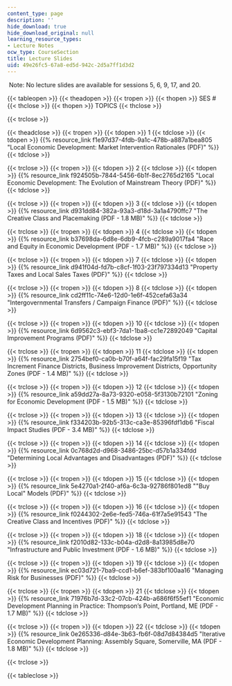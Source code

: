 ```yaml
---
content_type: page
description: ''
hide_download: true
hide_download_original: null
learning_resource_types:
- Lecture Notes
ocw_type: CourseSection
title: Lecture Slides
uid: 49e26fc5-67a8-ed5d-942c-2d5a7ff1d3d2
---
```


 Note: No lecture slides are available for sessions 5, 6, 9, 17, and 20.

{{< tableopen >}}
{{< theadopen >}}
{{< tropen >}}
{{< thopen >}}
SES #
{{< thclose >}}
{{< thopen >}}
TOPICS
{{< thclose >}}

{{< trclose >}}

{{< theadclose >}}
{{< tropen >}}
{{< tdopen >}}
1
{{< tdclose >}}
{{< tdopen >}}
{{% resource_link f1e97d37-4fdb-9a1c-478b-a887a1bea805 "Local Economic Development: Market Intervention Rationales (PDF)" %}}
{{< tdclose >}}

{{< trclose >}}
{{< tropen >}}
{{< tdopen >}}
2
{{< tdclose >}}
{{< tdopen >}}
{{% resource_link f924505b-7844-5456-6b1f-8ec2765d2165 "Local Economic Development: The Evolution of Mainstream Theory (PDF)" %}}
{{< tdclose >}}

{{< trclose >}}
{{< tropen >}}
{{< tdopen >}}
3
{{< tdclose >}}
{{< tdopen >}}
{{% resource_link d931dd84-382a-93a3-d18d-3a1a4790ffc7 "The Creative Class and Placemaking (PDF - 1.8 MB)" %}}
{{< tdclose >}}

{{< trclose >}}
{{< tropen >}}
{{< tdopen >}}
4
{{< tdclose >}}
{{< tdopen >}}
{{% resource_link b37698da-6d8e-6db9-4fcb-c289a9017fa4 "Race and Equity in Economic Development (PDF - 1.7 MB)" %}}
{{< tdclose >}}

{{< trclose >}}
{{< tropen >}}
{{< tdopen >}}
7
{{< tdclose >}}
{{< tdopen >}}
{{% resource_link d941f04d-fd7b-c8cf-1f03-23f797334d13 "Property Taxes and Local Sales Taxes (PDF)" %}}
{{< tdclose >}}

{{< trclose >}}
{{< tropen >}}
{{< tdopen >}}
8
{{< tdclose >}}
{{< tdopen >}}
{{% resource_link cd2ff11c-74e6-12d0-1e6f-452cefa63a34 "Intergovernmental Transfers / Campaign Finance (PDF)" %}}
{{< tdclose >}}

{{< trclose >}}
{{< tropen >}}
{{< tdopen >}}
10
{{< tdclose >}}
{{< tdopen >}}
{{% resource_link 6d9562c3-ebf3-7da1-1ba8-cc1e72892049 "Capital Improvement Programs (PDF)" %}}
{{< tdclose >}}

{{< trclose >}}
{{< tropen >}}
{{< tdopen >}}
11
{{< tdclose >}}
{{< tdopen >}}
{{% resource_link 2754bef0-ca0b-b70f-a64f-fac29fa15f19 "Tax Increment Finance Districts, Business Improvement Districts, Opportunity Zones (PDF - 1.4 MB)" %}}
{{< tdclose >}}

{{< trclose >}}
{{< tropen >}}
{{< tdopen >}}
12
{{< tdclose >}}
{{< tdopen >}}
{{% resource_link a59dd27a-8a73-9320-e058-5f3130b72101 "Zoning for Economic Development (PDF - 1.5 MB)" %}}
{{< tdclose >}}

{{< trclose >}}
{{< tropen >}}
{{< tdopen >}}
13
{{< tdclose >}}
{{< tdopen >}}
{{% resource_link f334203b-92b5-313c-ca3e-85396fdf1db6 "Fiscal Impact Studies (PDF - 3.4 MB)" %}}
{{< tdclose >}}

{{< trclose >}}
{{< tropen >}}
{{< tdopen >}}
14
{{< tdclose >}}
{{< tdopen >}}
{{% resource_link 0c768d2d-d968-3486-25bc-d57b1a334fdd "Determining Local Advantages and Disadvantages (PDF)" %}}
{{< tdclose >}}

{{< trclose >}}
{{< tropen >}}
{{< tdopen >}}
15
{{< tdclose >}}
{{< tdopen >}}
{{% resource_link 5e4270a1-2f40-af6a-6c3a-92786f801ed8 "\"Buy Local\" Models (PDF)" %}}
{{< tdclose >}}

{{< trclose >}}
{{< tropen >}}
{{< tdopen >}}
16
{{< tdclose >}}
{{< tdopen >}}
{{% resource_link f0244302-2e6e-fed5-746a-61f7a5e91543 "The Creative Class and Incentives (PDF)" %}}
{{< tdclose >}}

{{< trclose >}}
{{< tropen >}}
{{< tdopen >}}
18
{{< tdclose >}}
{{< tdopen >}}
{{% resource_link f2010d82-133c-b04a-d2d8-8a13985d8e70 "Infrastructure and Public Investment (PDF - 1.6 MB)" %}}
{{< tdclose >}}

{{< trclose >}}
{{< tropen >}}
{{< tdopen >}}
19
{{< tdclose >}}
{{< tdopen >}}
{{% resource_link ec03d721-7ba9-ccd1-b6ef-383bf100aa16 "Managing Risk for Businesses (PDF)" %}}
{{< tdclose >}}

{{< trclose >}}
{{< tropen >}}
{{< tdopen >}}
21
{{< tdclose >}}
{{< tdopen >}}
{{% resource_link 71976b7d-33c2-07cb-424b-a686f6f55ef1 "Economic Development Planning in Practice: Thompson’s Point, Portland, ME (PDF - 1.7 MB)" %}}
{{< tdclose >}}

{{< trclose >}}
{{< tropen >}}
{{< tdopen >}}
22
{{< tdclose >}}
{{< tdopen >}}
{{% resource_link 0e265336-d84e-3b63-fb6f-08d7d84384d5 "Iterative Economic Development Planning: Assembly Square, Somerville, MA (PDF - 1.8 MB)" %}}
{{< tdclose >}}

{{< trclose >}}

{{< tableclose >}}